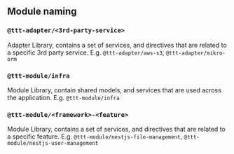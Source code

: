 ## Module naming

### `@ttt-adapter/<3rd-party-service>`
Adapter Library, contains a set of services, and directives that are related to a specific 3rd party service. E.g. `@ttt-adapter/aws-s3`, `@ttt-adapter/mikro-orm`

### `@ttt-module/infra`
Module Library, contain shared models, and services that are used across the application. E.g. `@ttt-module/infra`

### `@ttt-module/<framework>-<feature>`
Module Library, contains a set of services, and directives that are related to a specific feature. E.g. `@ttt-module/nestjs-file-management`, `@ttt-module/nestjs-user-management`
